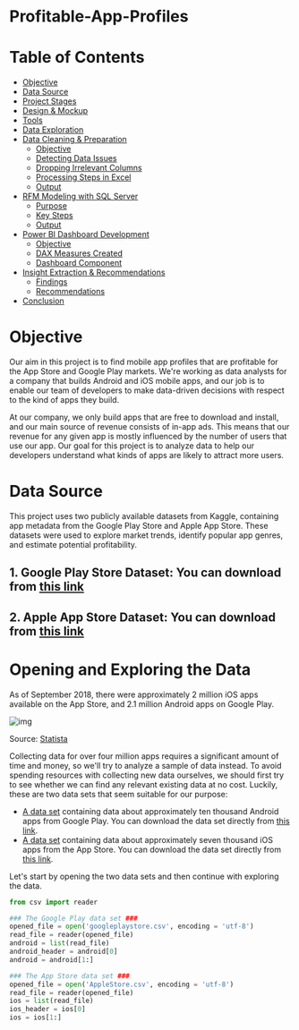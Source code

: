 # Profitable-App-Profiles

# Table of Contents
- [Objective](#objective)
- [Data Source](#data-source)
- [Project Stages](#project-stages)
- [Design & Mockup](#design--mockup)
- [Tools](#tools)
- [Data Exploration](#data-exploration)
- [Data Cleaning & Preparation](#data-cleaning--preparation)
  - [Objective](#Objective)
  - [Detecting Data Issues](#detecting-data-issues)
  - [Dropping Irrelevant Columns](#dropping-irrelevant-columns)
  - [Processing Steps in Excel](#processing-steps-in-excel)
  - [Output](#Output)
- [RFM Modeling with SQL Server](#rfm-modeling-with-sql-server)
  - [Purpose](#purpose)
  - [Key Steps](#key-steps)
  - [Output](#output)
- [Power BI Dashboard Development](#power-bi-dashboard-development)
  - [Objective](#objective)
  - [DAX Measures Created](#dax-measures-created)
  - [Dashboard Component](#dashboard-components)
- [Insight Extraction & Recommendations](#insight-extraction--recommendations)
  - [Findings](#findings)
  - [Recommendations](#recommendations)
- [Conclusion](#conclusion)

# Objective

Our aim in this project is to find mobile app profiles that are profitable for the App Store and Google Play markets. We're working as data analysts for a company that builds Android and iOS mobile apps, and our job is to enable our team of developers to make data-driven decisions with respect to the kind of apps they build. 

At our company, we only build apps that are free to download and install, and our main source of revenue consists of in-app ads. This means that our revenue for any given app is mostly influenced by the number of users that use our app. Our goal for this project is to analyze data to help our developers understand what kinds of apps are likely to attract more users.

# Data Source  

This project uses two publicly available datasets from Kaggle, containing app metadata from the Google Play Store and Apple App Store. These datasets were used to explore market trends, identify popular app genres, and estimate potential profitability.

## 1. Google Play Store Dataset: You can download from [this link](https://www.kaggle.com/datasets/lava18/google-play-store-apps)
## 2. Apple App Store Dataset: You can download from [this link](https://www.kaggle.com/datasets/ramamet4/app-store-apple-data-set-10k-apps)

# Opening and Exploring the Data

As of September 2018, there were approximately 2 million iOS apps available on the App Store, and 2.1 million Android apps on Google Play.

![img](https://s3.amazonaws.com/dq-content/350/py1m8_statista.png) 

Source: [Statista](https://www.statista.com/statistics/276623/number-of-apps-available-in-leading-app-stores/)

Collecting data for over four million apps requires a significant amount of time and money, so we'll try to analyze a sample of data instead. To avoid spending resources with collecting new data ourselves, we should first try to see whether we can find any relevant existing data at no cost. Luckily, these are two data sets that seem suitable for our purpose:

- [A data set](https://www.kaggle.com/lava18/google-play-store-apps) containing data about approximately ten thousand Android apps from Google Play. You can download the data set directly from [this link](https://dq-content.s3.amazonaws.com/350/googleplaystore.csv).
- [A data set](https://www.kaggle.com/ramamet4/app-store-apple-data-set-10k-apps) containing data about approximately seven thousand iOS apps from the App Store. You can download the data set directly from [this link](https://dq-content.s3.amazonaws.com/350/AppleStore.csv).

Let's start by opening the two data sets and then continue with exploring the data.

```python
from csv import reader

### The Google Play data set ###
opened_file = open('googleplaystore.csv', encoding = 'utf-8')
read_file = reader(opened_file)
android = list(read_file)
android_header = android[0]
android = android[1:]

### The App Store data set ###
opened_file = open('AppleStore.csv', encoding = 'utf-8')
read_file = reader(opened_file)
ios = list(read_file)
ios_header = ios[0]
ios = ios[1:]
```
